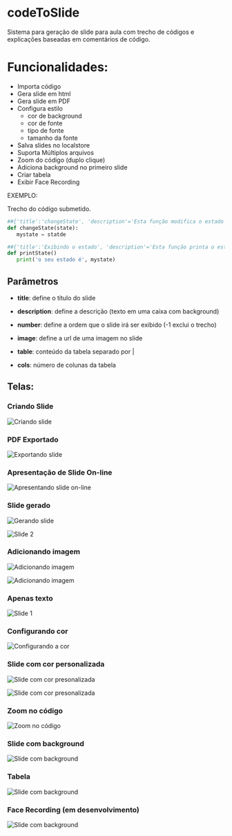 # codeToSlide
Sistema para geração de slide para aula com trecho de códigos e explicações baseadas em comentários de código.

# Funcionalidades:
* Importa código
* Gera slide em html
* Gera slide em PDF
* Configura estilo
   * cor de background
   * cor de fonte
   * tipo de fonte
   * tamanho da fonte
* Salva slides no localstore 
* Suporta Múltiplos arquivos 
* Zoom do código (duplo clique)
* Adiciona background no primeiro slide
* Criar tabela
* Exibir Face Recording

EXEMPLO:

Trecho do código submetido.

```python
##{'title':'changeState', 'description'='Esta função modifica o estado do usuário (state é uma string)'}
def changeState(state):
   mystate = statde

##{'title':'Exibindo o estado', 'description'='Esta função printa o estado do usuário no console.'}
def printState()
   print('o seu estado é', mystate)
```
## Parâmetros

* **title**: define o título do slide
* **description**: define a descrição (texto em uma caixa com background)
* **number**: define a ordem que o slide irá ser exibido (-1 exclui o trecho)
* **image**: define a url de uma imagem no slide

* **table**: conteúdo da tabela separado por | 
* **cols**: número de colunas da tabela

## Telas:


### Criando Slide
![Criando slide](https://github.com/LuisAraujo/codeToSlide/blob/main/screens/screen_create.png?raw=true)

### PDF Exportado
![Exportando slide](https://github.com/LuisAraujo/codeToSlide/blob/main/screens/export_pdf.png?raw=true)

### Apresentação de Slide On-line
![Apresentando slide on-line](https://github.com/LuisAraujo/codeToSlide/blob/main/screens/slideonline.png?raw=true)


### Slide gerado
![Gerando slide](https://github.com/LuisAraujo/codeToSlide/blob/main/screens/slide01.png?raw=true)

![Slide 2](https://github.com/LuisAraujo/codeToSlide/blob/main/screens/slide02.png?raw=true)


### Adicionando imagem
![Adicionando imagem](https://github.com/LuisAraujo/codeToSlide/blob/main/screens/screen_image_desc.png?raw=true)

![Adicionando imagem](https://github.com/LuisAraujo/codeToSlide/blob/main/screens/screen_image.png?raw=true)


### Apenas texto
![Slide 1](https://github.com/LuisAraujo/codeToSlide/blob/main/screens/screen_text.png?raw=true)

### Configurando cor
![Configurando a cor](https://github.com/LuisAraujo/codeToSlide/blob/main/screens/select_color.png?raw=true)


### Slide com cor personalizada
![Slide com cor presonalizada](https://github.com/LuisAraujo/codeToSlide/blob/main/screens/slide_color.png?raw=true)

![Slide com cor presonalizada](https://github.com/LuisAraujo/codeToSlide/blob/main/screens/slide_color2.png?raw=true)


### Zoom no código
![Zoom no código](https://github.com/LuisAraujo/codeToSlide/blob/main/screens/zoom_code.png?raw=true)


### Slide com background
![Slide com background](https://github.com/LuisAraujo/codeToSlide/blob/main/screens/slide_bg.png?raw=true)


### Tabela
![Slide com background](https://github.com/LuisAraujo/codeToSlide/blob/main/screens/screen_table.png?raw=true)


### Face Recording (em desenvolvimento)
![Slide com background](https://github.com/LuisAraujo/codeToSlide/blob/main/screens/screen_recording.png?raw=true)

